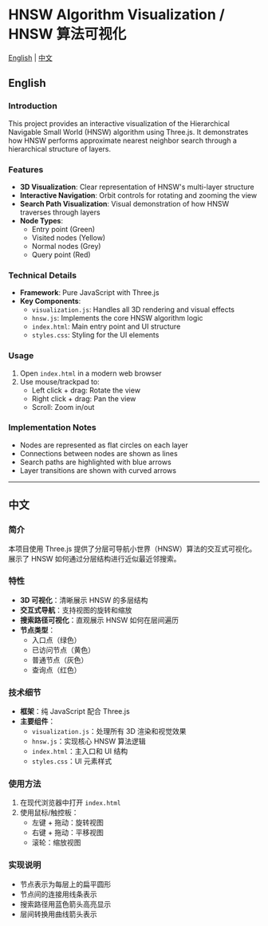 # HNSW Algorithm Visualization / HNSW 算法可视化

[English](#english) | [中文](#chinese)

<a name="english"></a>
## English

### Introduction
This project provides an interactive visualization of the Hierarchical Navigable Small World (HNSW) algorithm using Three.js. It demonstrates how HNSW performs approximate nearest neighbor search through a hierarchical structure of layers.

### Features
- **3D Visualization**: Clear representation of HNSW's multi-layer structure
- **Interactive Navigation**: Orbit controls for rotating and zooming the view
- **Search Path Visualization**: Visual demonstration of how HNSW traverses through layers
- **Node Types**:
  - Entry point (Green)
  - Visited nodes (Yellow)
  - Normal nodes (Grey)
  - Query point (Red)

### Technical Details
- **Framework**: Pure JavaScript with Three.js
- **Key Components**:
  - `visualization.js`: Handles all 3D rendering and visual effects
  - `hnsw.js`: Implements the core HNSW algorithm logic
  - `index.html`: Main entry point and UI structure
  - `styles.css`: Styling for the UI elements

### Usage
1. Open `index.html` in a modern web browser
2. Use mouse/trackpad to:
   - Left click + drag: Rotate the view
   - Right click + drag: Pan the view
   - Scroll: Zoom in/out

### Implementation Notes
- Nodes are represented as flat circles on each layer
- Connections between nodes are shown as lines
- Search paths are highlighted with blue arrows
- Layer transitions are shown with curved arrows

---

<a name="chinese"></a>
## 中文

### 简介
本项目使用 Three.js 提供了分层可导航小世界（HNSW）算法的交互式可视化。展示了 HNSW 如何通过分层结构进行近似最近邻搜索。

### 特性
- **3D 可视化**：清晰展示 HNSW 的多层结构
- **交互式导航**：支持视图的旋转和缩放
- **搜索路径可视化**：直观展示 HNSW 如何在层间遍历
- **节点类型**：
  - 入口点（绿色）
  - 已访问节点（黄色）
  - 普通节点（灰色）
  - 查询点（红色）

### 技术细节
- **框架**：纯 JavaScript 配合 Three.js
- **主要组件**：
  - `visualization.js`：处理所有 3D 渲染和视觉效果
  - `hnsw.js`：实现核心 HNSW 算法逻辑
  - `index.html`：主入口和 UI 结构
  - `styles.css`：UI 元素样式

### 使用方法
1. 在现代浏览器中打开 `index.html`
2. 使用鼠标/触控板：
   - 左键 + 拖动：旋转视图
   - 右键 + 拖动：平移视图
   - 滚轮：缩放视图

### 实现说明
- 节点表示为每层上的扁平圆形
- 节点间的连接用线条表示
- 搜索路径用蓝色箭头高亮显示
- 层间转换用曲线箭头表示

